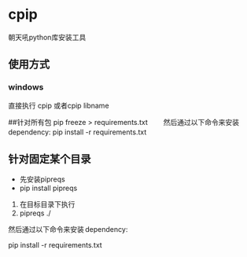 # cpip
朝天吼python库安装工具

## 使用方式
### windows
直接执行 cpip
或者cpip libname



##针对所有包
pip freeze > requirements.txt
　　然后通过以下命令来安装 dependency:
pip install -r requirements.txt
　　
## 针对固定某个目录
- 先安装pipreqs
- pip install pipreqs

1. 在目标目录下执行
2. pipreqs ./


然后通过以下命令来安装 dependency:

pip install -r requirements.txt